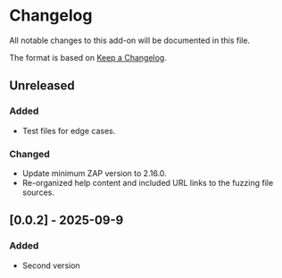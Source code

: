 # Changelog
All notable changes to this add-on will be documented in this file.

The format is based on [Keep a Changelog](https://keepachangelog.com/en/1.0.0/).

## Unreleased
### Added
- Test files for edge cases.

### Changed
- Update minimum ZAP version to 2.16.0.
- Re-organized help content and included URL links to the fuzzing file sources.

## [0.0.2] - 2025-09-9
### Added
- Second version
